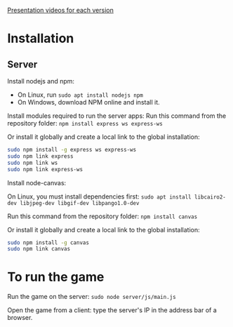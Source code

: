[Presentation videos for each version](https://www.youtube.com/playlist?list=PLBaRm1Pdp3BGxmX-5eu4P_Jk0iKddUIq9)

Installation
============

Server
------

Install nodejs and npm:

* On Linux, run `sudo apt install nodejs npm`
* On Windows, download NPM online and install it.

Install modules required to run the server apps:
Run this command from the repository folder: `npm install express ws express-ws`

Or install it globally and create a local link to the global installation:
```bash
sudo npm install -g express ws express-ws
sudo npm link express
sudo npm link ws
sudo npm link express-ws
```

Install node-canvas:

On Linux, you must install dependencies first: `sudo apt install libcairo2-dev libjpeg-dev libgif-dev libpango1.0-dev`

Run this command from the repository folder: `npm install canvas`

Or install it globally and create a local link to the global installation:
```bash
sudo npm install -g canvas
sudo npm link canvas
```

To run the game
===============

Run the game on the server: `sudo node server/js/main.js`

Open the game from a client: type the server's IP in the address bar of
a browser.
